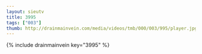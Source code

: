 ```yaml
--- 
layout: sieutv
title: 3995
tags: ["003"]
thumb: http://drainmainvein.com/media/videos/tmb/000/003/995/player.jpg
---
```

{% include drainmainvein key="3995" %} 
